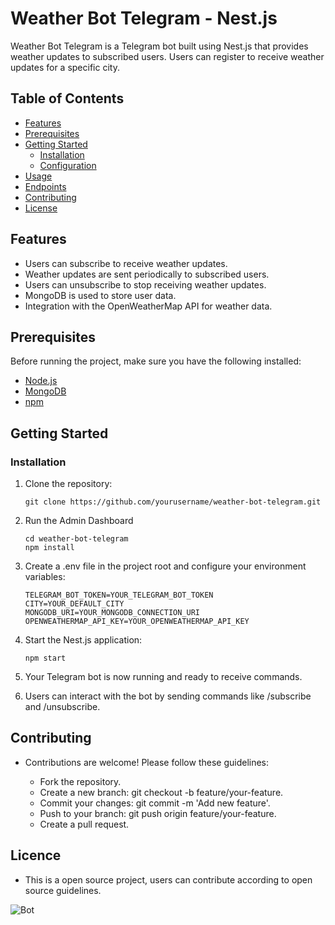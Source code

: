 # Weather Bot Telegram - Nest.js

Weather Bot Telegram is a Telegram bot built using Nest.js that provides weather updates to subscribed users. Users can register to receive weather updates for a specific city.

## Table of Contents
- [Features](#features)
- [Prerequisites](#prerequisites)
- [Getting Started](#getting-started)
  - [Installation](#installation)
  - [Configuration](#configuration)
- [Usage](#usage)
- [Endpoints](#endpoints)
- [Contributing](#contributing)
- [License](#license)

## Features

- Users can subscribe to receive weather updates.
- Weather updates are sent periodically to subscribed users.
- Users can unsubscribe to stop receiving weather updates.
- MongoDB is used to store user data.
- Integration with the OpenWeatherMap API for weather data.

## Prerequisites

Before running the project, make sure you have the following installed:

- [Node.js](https://nodejs.org/)
- [MongoDB](https://www.mongodb.com/)
- [npm](https://www.npmjs.com/)

## Getting Started

### Installation

1. Clone the repository:

   ```shell
   git clone https://github.com/yourusername/weather-bot-telegram.git
   ```
2. Run the Admin Dashboard
    ```
   cd weather-bot-telegram
   npm install
   ```
3. Create a .env file in the project root and configure your environment variables:
    ```
    TELEGRAM_BOT_TOKEN=YOUR_TELEGRAM_BOT_TOKEN
    CITY=YOUR_DEFAULT_CITY
    MONGODB_URI=YOUR_MONGODB_CONNECTION_URI
    OPENWEATHERMAP_API_KEY=YOUR_OPENWEATHERMAP_API_KEY
    ```
    
4. Start the Nest.js application:
    ```
    npm start
    ```
5. Your Telegram bot is now running and ready to receive commands.

6. Users can interact with the bot by sending commands like /subscribe and /unsubscribe.


## Contributing
- Contributions are welcome! Please follow these guidelines:

    - Fork the repository.
    - Create a new branch: git checkout -b feature/your-feature.
    - Commit your changes: git commit -m 'Add new feature'.
    - Push to your branch: git push origin feature/your-feature.
    - Create a pull request.
    
## Licence

- This is a open source project, users can contribute according to open source guidelines.



![Bot](https://github.com/sparsh02/NestJS-Weather-BOT/assets/54232718/8af0882d-cec0-4b74-ad23-2c6f0782c339)
